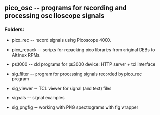 ## pico_osc -- programs for recording and processing oscilloscope signals

### Folders:

* pico_rec    -- record signals using Picoscope 4000.

* pico_repack -- scripts for repacking pico libraries from original DEBs to Altlinux RPMs.

* ps3000      -- old programs for ps3000 device: HTTP server + tcl interface

* sig_filter  -- program for processing signals recorded by pico_rec program

* sig_viewer  -- TCL viewer for signal (and text) files

* signals     -- signal examples

* sig_pngfig  -- working with PNG spectrograms with fig wrapper